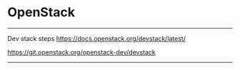 # OpenStack


---

Dev stack steps
https://docs.openstack.org/devstack/latest/

https://git.openstack.org/openstack-dev/devstack

---
